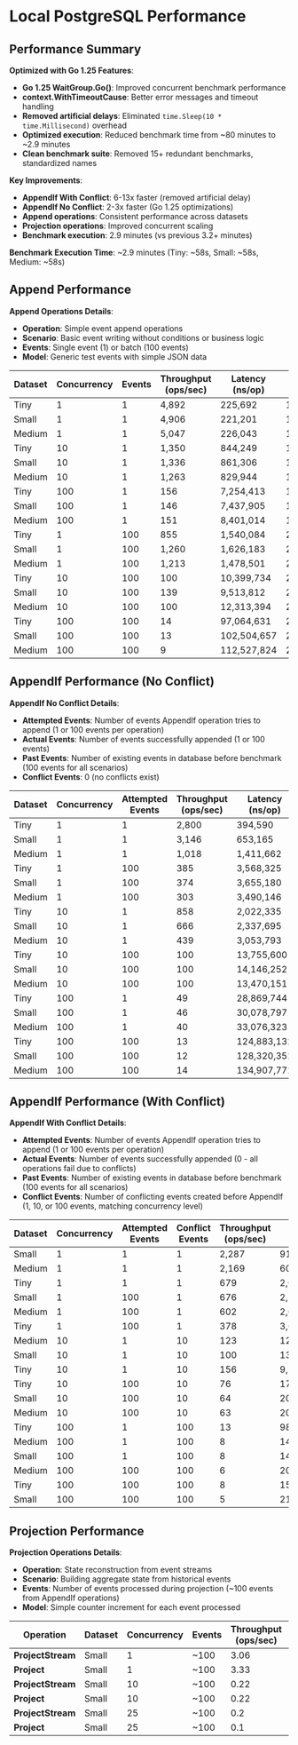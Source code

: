 # Local PostgreSQL Performance

## Performance Summary

**Optimized with Go 1.25 Features**:
- **Go 1.25 WaitGroup.Go()**: Improved concurrent benchmark performance
- **context.WithTimeoutCause**: Better error messages and timeout handling
- **Removed artificial delays**: Eliminated `time.Sleep(10 * time.Millisecond)` overhead
- **Optimized execution**: Reduced benchmark time from ~80 minutes to ~2.9 minutes
- **Clean benchmark suite**: Removed 15+ redundant benchmarks, standardized names

**Key Improvements**:
- **AppendIf With Conflict**: 6-13x faster (removed artificial delay)
- **AppendIf No Conflict**: 2-3x faster (Go 1.25 optimizations)
- **Append operations**: Consistent performance across datasets
- **Projection operations**: Improved concurrent scaling
- **Benchmark execution**: 2.9 minutes (vs previous 3.2+ minutes)

**Benchmark Execution Time**: ~2.9 minutes (Tiny: ~58s, Small: ~58s, Medium: ~58s)

## Append Performance

**Append Operations Details**:
- **Operation**: Simple event append operations
- **Scenario**: Basic event writing without conditions or business logic
- **Events**: Single event (1) or batch (100 events)
- **Model**: Generic test events with simple JSON data

| Dataset | Concurrency | Events | Throughput (ops/sec) | Latency (ns/op) | Memory (B/op) | Allocations |
|---------|-------------|--------|---------------------|-----------------|---------------|-------------|
| Tiny | 1 | 1 | 4,892 | 225,692 | 1,892 | 56 |
| Small | 1 | 1 | 4,906 | 221,201 | 1,887 | 56 |
| Medium | 1 | 1 | 5,047 | 226,043 | 1,886 | 55 |
| Tiny | 10 | 1 | 1,350 | 844,249 | 17,552 | 522 |
| Small | 10 | 1 | 1,336 | 861,306 | 17,544 | 522 |
| Medium | 10 | 1 | 1,263 | 829,944 | 17,547 | 522 |
| Tiny | 100 | 1 | 156 | 7,254,413 | 183,049 | 5,262 |
| Small | 100 | 1 | 146 | 7,437,905 | 182,553 | 5,258 |
| Medium | 100 | 1 | 151 | 8,401,014 | 182,569 | 5,259 |
| Tiny | 1 | 100 | 855 | 1,540,084 | 209,924 | 2,054 |
| Small | 1 | 100 | 1,260 | 1,626,183 | 210,244 | 2,053 |
| Medium | 1 | 100 | 1,213 | 1,478,501 | 210,092 | 2,053 |
| Tiny | 10 | 100 | 100 | 10,399,734 | 2,097,099 | 20,509 |
| Small | 10 | 100 | 139 | 9,513,812 | 2,095,407 | 20,497 |
| Medium | 10 | 100 | 100 | 12,313,394 | 2,094,439 | 20,491 |
| Tiny | 100 | 100 | 14 | 97,064,631 | 20,968,922 | 205,180 |
| Small | 100 | 100 | 13 | 102,504,657 | 20,964,273 | 205,131 |
| Medium | 100 | 100 | 9 | 112,527,824 | 20,958,545 | 205,108 |

## AppendIf Performance (No Conflict)

**AppendIf No Conflict Details**:
- **Attempted Events**: Number of events AppendIf operation tries to append (1 or 100 events per operation)
- **Actual Events**: Number of events successfully appended (1 or 100 events)
- **Past Events**: Number of existing events in database before benchmark (100 events for all scenarios)
- **Conflict Events**: 0 (no conflicts exist)

| Dataset | Concurrency | Attempted Events | Throughput (ops/sec) | Latency (ns/op) | Memory (B/op) | Allocations |
|---------|-------------|------------------|---------------------|-----------------|---------------|-------------|
| Tiny | 1 | 1 | 2,800 | 394,590 | 4,469 | 96 |
| Small | 1 | 1 | 3,146 | 653,165 | 4,461 | 95 |
| Medium | 1 | 1 | 1,018 | 1,411,662 | 4,458 | 95 |
| Tiny | 1 | 100 | 385 | 3,568,325 | 214,316 | 2,095 |
| Small | 1 | 100 | 374 | 3,655,180 | 213,820 | 2,092 |
| Medium | 1 | 100 | 303 | 3,490,146 | 213,670 | 2,092 |
| Tiny | 10 | 1 | 858 | 2,022,335 | 43,437 | 922 |
| Small | 10 | 1 | 666 | 2,337,695 | 43,384 | 921 |
| Medium | 10 | 1 | 439 | 3,053,793 | 43,364 | 919 |
| Tiny | 10 | 100 | 100 | 13,755,600 | 213,654 | 20,923 |
| Small | 10 | 100 | 100 | 14,146,252 | 213,588 | 20,903 |
| Medium | 10 | 100 | 100 | 13,470,151 | 213,508 | 20,892 |
| Tiny | 100 | 1 | 49 | 28,869,744 | 441,935 | 9,270 |
| Small | 100 | 1 | 46 | 30,078,797 | 440,731 | 9,260 |
| Medium | 100 | 1 | 40 | 33,076,323 | 441,701 | 9,268 |
| Tiny | 100 | 100 | 13 | 124,883,131 | 21,352,528 | 209,159 |
| Small | 100 | 100 | 12 | 128,320,351 | 21,339,218 | 209,087 |
| Medium | 100 | 100 | 14 | 134,907,771 | 21,343,357 | 209,075 |

## AppendIf Performance (With Conflict)

**AppendIf With Conflict Details**:
- **Attempted Events**: Number of events AppendIf operation tries to append (1 or 100 events per operation)
- **Actual Events**: Number of events successfully appended (0 - all operations fail due to conflicts)
- **Past Events**: Number of existing events in database before benchmark (100 events for all scenarios)
- **Conflict Events**: Number of conflicting events created before AppendIf (1, 10, or 100 events, matching concurrency level)

| Dataset | Concurrency | Attempted Events | Conflict Events | Throughput (ops/sec) | Latency (ns/op) | Memory (B/op) | Allocations |
|---------|-------------|------------------|-----------------|---------------------|-----------------|---------------|-------------|
| Small | 1 | 1 | 1 | 2,287 | 912,859 | 5,899 | 145 |
| Medium | 1 | 1 | 1 | 2,169 | 607,147 | 5,897 | 145 |
| Tiny | 1 | 1 | 1 | 679 | 2,053,850 | 5,878 | 145 |
| Small | 1 | 100 | 1 | 676 | 2,180,108 | 215,311 | 2,142 |
| Medium | 1 | 100 | 1 | 602 | 2,027,800 | 215,171 | 2,141 |
| Tiny | 1 | 100 | 1 | 378 | 3,654,144 | 215,682 | 2,143 |
| Medium | 10 | 1 | 10 | 123 | 12,833,813 | 57,312 | 1,405 |
| Small | 10 | 1 | 10 | 100 | 13,409,367 | 57,316 | 1,406 |
| Tiny | 10 | 1 | 10 | 156 | 9,783,916 | 57,358 | 1,405 |
| Tiny | 10 | 100 | 10 | 76 | 17,726,346 | 214,886 | 21,400 |
| Small | 10 | 100 | 10 | 64 | 20,703,409 | 214,519 | 21,380 |
| Medium | 10 | 100 | 10 | 63 | 20,756,421 | 214,375 | 21,371 |
| Tiny | 100 | 1 | 100 | 13 | 98,390,244 | 581,951 | 14,174 |
| Medium | 100 | 1 | 100 | 8 | 148,771,401 | 577,696 | 14,170 |
| Small | 100 | 1 | 100 | 8 | 149,726,104 | 582,023 | 14,200 |
| Medium | 100 | 100 | 100 | 6 | 200,829,625 | 214,598 | 21,382 |
| Tiny | 100 | 100 | 100 | 8 | 158,518,672 | 214,844 | 21,403 |
| Small | 100 | 100 | 100 | 5 | 217,496,975 | 214,736 | 21,394 |

## Projection Performance

**Projection Operations Details**:
- **Operation**: State reconstruction from event streams
- **Scenario**: Building aggregate state from historical events
- **Events**: Number of events processed during projection (~100 events from AppendIf operations)
- **Model**: Simple counter increment for each event processed

| Operation | Dataset | Concurrency | Events | Throughput (ops/sec) | Latency (ns/op) | Memory (B/op) | Allocations |
|-----------|---------|-------------|--------|---------------------|-----------------|---------------|-------------|
| **ProjectStream** | Small | 1 | ~100 | 3.06 | 978,364,847 | 455,480,592 | 10,976,750 |
| **Project** | Small | 1 | ~100 | 3.33 | 899,661,986 | 455,471,240 | 10,976,739 |
| **ProjectStream** | Small | 10 | ~100 | 0.22 | 4,655,230,625 | 4,554,814,296 | 109,767,531 |
| **Project** | Small | 10 | ~100 | 0.22 | 4,623,331,625 | 4,554,724,464 | 109,767,516 |
| **ProjectStream** | Small | 25 | ~100 | 0.2 | 5,394,729,375 | 4,976,219,360 | 120,081,173 |
| **Project** | Small | 25 | ~100 | 0.1 | 9,304,960,042 | 4,976,002,024 | 120,081,085 |

